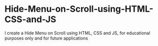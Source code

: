 # Hide-Menu-on-Scroll-using-HTML-CSS-and-JS
I create a Hide Menu on Scroll using HTML, CSS and JS, for educational purposes only and for future applications
